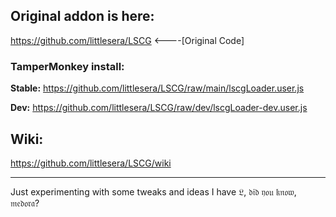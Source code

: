 ## Original addon is here:
https://github.com/littlesera/LSCG <----[Original Code]
### TamperMonkey install:
**Stable:** 
https://github.com/littlesera/LSCG/raw/main/lscgLoader.user.js

**Dev:** 
https://github.com/littlesera/LSCG/raw/dev/lscgLoader-dev.user.js
## Wiki:

https://github.com/littlesera/LSCG/wiki

------------------------------------
Just experimenting with some tweaks and ideas I have
𝔏, 𝔡𝔦𝔡 𝔶𝔬𝔲 𝔨𝔫𝔬𝔴, 𝔪𝔢𝔡𝔬𝔯𝔞?
